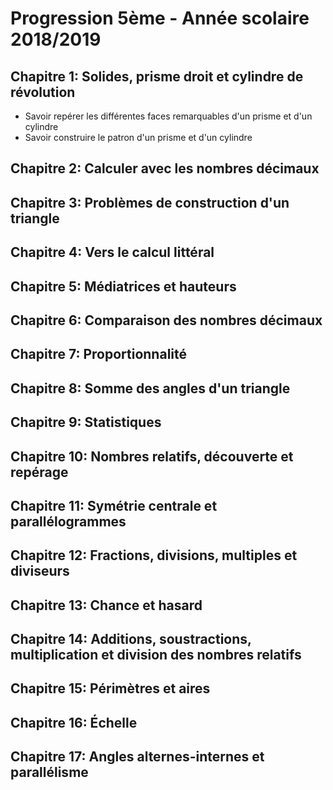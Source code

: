 Progression 5ème - Année scolaire 2018/2019
===

Chapitre 1: Solides, prisme droit et cylindre de révolution
---
* Savoir repérer les différentes faces remarquables d'un prisme et d'un cylindre
* Savoir construire le patron d'un prisme et d'un cylindre

Chapitre 2: Calculer avec les nombres décimaux
---

Chapitre 3: Problèmes de construction d'un triangle
---

Chapitre 4: Vers le calcul littéral
---

Chapitre 5: Médiatrices et hauteurs
---

Chapitre 6: Comparaison des nombres décimaux
---

Chapitre 7: Proportionnalité
---

Chapitre 8: Somme des angles d'un triangle
---

Chapitre 9: Statistiques
---

Chapitre 10: Nombres relatifs, découverte et repérage
---

Chapitre 11: Symétrie centrale et parallélogrammes
---

Chapitre 12: Fractions, divisions, multiples et diviseurs
---

Chapitre 13: Chance et hasard
---

Chapitre 14: Additions, soustractions, multiplication et division des nombres relatifs
---

Chapitre 15: Périmètres et aires
---

Chapitre 16: Échelle
---

Chapitre 17: Angles alternes-internes et parallélisme
---
